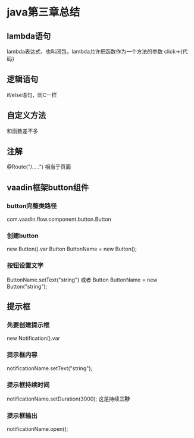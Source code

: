 # java第三章总结
## lambda语句
lambda表达式，也叫闭包，lambda允许把函数作为一个方法的参数
click->{代码}
## 逻辑语句
if/else语句，同C一样
## 自定义方法
和函数差不多
## 注解
@Route("/.....")
相当于页面
## vaadin框架button组件
### button完整类路径
com.vaadin.flow.component.button.Button
### 创建button
new Button().var
Button ButtonName = new Button();
### 按钮设置文字
ButtonName.setText("string")
或者 Button ButtonName = new Button("string");
## 提示框
### 先要创建提示框
new Notification().var
### 提示框内容
notificationName.setText("string");
### 提示框持续时间
notificationName.setDuration(3000);
这是持续**三秒**
### 提示框输出
notificationName.open();